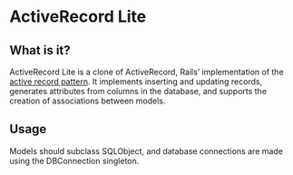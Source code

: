 # ActiveRecord Lite

## What is it?

ActiveRecord Lite is a clone of ActiveRecord, Rails’ implementation of the [active record pattern](https://en.wikipedia.org/wiki/Active_record_pattern). It implements inserting and updating records, generates attributes from columns in the database, and supports the creation of associations between models.

## Usage

Models should subclass SQLObject, and database connections are made using the DBConnection singleton.
